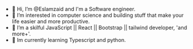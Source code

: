 - 👋 Hi, I’m @Eslamzaid and I'm a Software engineer.
- 👀 I’m interested in computer science and building stuff that make your life easier and more productive.
- 💫 I’m a skilful JavaScript || React || Bootstrap || tailwind  developer, 'and more+'.
- 🌠 Im currently learning Typescript and python.

<!---
Eslamzaid/Eslamzaid is a ✨ special ✨  repository because its `README.md` (this file) appears on your GitHub profile.
You can click the Preview link to take a look at your changes.
--->
